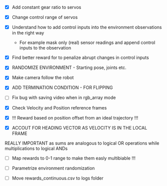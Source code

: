 - [x] Add constant gear ratio to servos
- [x] Change control range of servos

- [x] Understand how to add control inputs into the environment observations in the right way
  - For example mask only (real) sensor readings and append control inputs to the observation
- [x] Find better reward for to penalize abrupt changes in control inputs

- [x] RANDOMIZE ENVIRONMENT - Starting pose, joints etc.

- [x] Make camera follow the robot

- [x] ADD TERMINATION CONDITION - FOR FLIPPING
- [ ] Fix bug with saving video when in rgb_array mode
- [x] Check Velocity and Position reference frames

- [x] !!! Reward based on position offset from an ideal trajectory !!!
- [x] ACCOUT FOR HEADING VECTOR AS VELOCITY IS IN THE LOCAL FRAME

REALLY IMPORTANT as sums are analogous to logical OR operations while multiplications to logical ANDs

- [ ] Map rewards to 0-1 range to make them easly multibiable !!!
- [ ] Parametrize environment randomization

- [ ] Move rewards_continuous.csv to logs folder